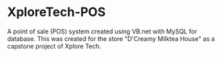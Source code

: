 # XploreTech-POS
A point of sale (POS) system created using VB.net with MySQL for database. This was created for the store "D'Creamy Milktea House" as a capstone project of Xplore Tech.

